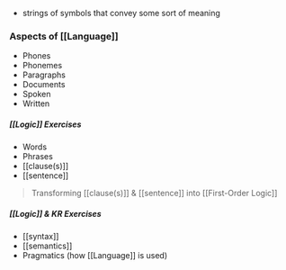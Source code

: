 - strings of symbols that convey some sort of meaning

### Aspects of [[Language]]
- Phones
- Phonemes
- Paragraphs
- Documents
- Spoken
- Written
##### [[Logic]] Exercises
- Words
- Phrases
- [[clause(s)]]
- [[sentence]]
> Transforming [[clause(s)]] & [[sentence]] into [[First-Order Logic]]

##### [[Logic]] & KR Exercises
- [[syntax]]
- [[semantics]]
- Pragmatics (how [[Language]] is used)